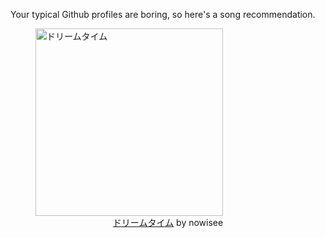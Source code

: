 Your typical Github profiles are boring, so here's a song recommendation.
<figure><img width="300" height="300" src="https://i.scdn.co/image/ab67616d0000b27336da3ecd7e449487e421f475" alt="ドリームタイム" /><figcaption align="center"><a href="https://open.spotify.com/track/1qlne838ic8TQ4W9Ztgxvo" target="_blank">ドリームタイム</a> by nowisee</figcaption></figure>
